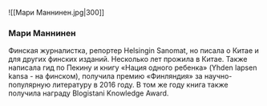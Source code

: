 ![[Мари Маннинен.jpg|300]]

### Мари Маннинен

Финская журналистка, репортер Helsingin Sanomat, но писала о Китае и  для других финских изданий. Несколько лет прожила в Китае. Также  написала гид по Пекину и книгу «Нация одного ребенка» (Yhden lapsen  kansa - на финском), получила премию «Финляндия» за научно-популярную  литературу в 2016 году. В том же году книга также получила награду  Blogistani Knowledge Award.